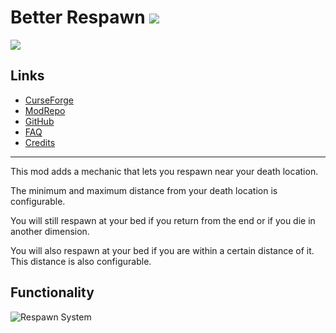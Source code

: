 # Better Respawn ![](http://cf.way2muchnoise.eu/full_340907_downloads.svg)
![](http://cf.way2muchnoise.eu/versions/340907.svg)

## Links
- [CurseForge](https://www.curseforge.com/minecraft/mc-mods/better-respawn)
- [ModRepo](https://modrepo.de/minecraft/better_respawn/overview)
- [GitHub](https://github.com/henkelmax/better-respawn)
- [FAQ](https://modrepo.de/minecraft/better_respawn/faq)
- [Credits](https://modrepo.de/minecraft/better_respawn/credits)

---

This mod adds a mechanic that lets you respawn near your death location.

The minimum and maximum distance from your death location is configurable.

You will still respawn at your bed if you return from the end or if you die in another dimension.

You will also respawn at your bed if you are within a certain distance of it.
This distance is also configurable.


## Functionality

![Respawn System](https://i.imgur.com/zaz7fa9.png)
